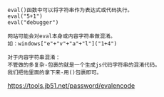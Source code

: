 ```
eval()函数中可以将字符串作为表达式或代码执行。
eval("5+1")
eval("debugger")

网站可能会对eval本身或内容字符串做混淆。
如：windows["e"+"v"+"a"+"l"]("1+4")

对于内容字符串混淆：
不管做的多复杂-包裹的就是一个生成js代码字符串的混淆代码。
我们把他里面的拿下来-用()包裹即可。
```
https://tools.jb51.net/password/evalencode


